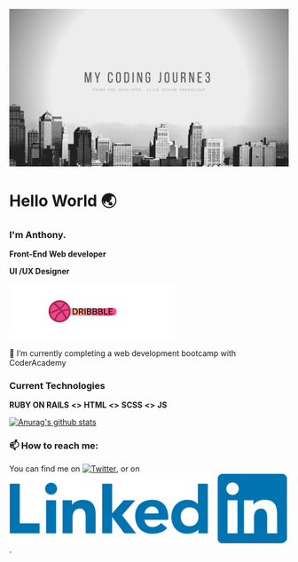 ![banner]


# Hello World :earth_asia:


### I'm Anthony.

**Front-End Web developer**

**UI /UX Designer**

[![Dribbble][3.3]][3]
 
🔭 I’m currently completing a web development bootcamp with CoderAcademy


### Current Technologies
  **RUBY ON RAILS**  **<>**  **HTML**  **<>**  **SCSS**  **<>**  **JS**
  
[![Anurag's github stats](https://github-readme-stats.vercel.app/api?username=MrAjMann)](https://github.com/anuraghazra/github-readme-stats)


### 📫 How to reach me: 

You can find me on [![Twitter][1.2]][1], or on [![LinkedIn][2.2]][2].

<!-- Icons -->

[1.2]: http://i.imgur.com/wWzX9uB.png (twitter icon without padding)

[2.2]: https://raw.githubusercontent.com/MrAjMann/MrAjMann/master/img/linkedIn.png (LinkedIn icon without padding)

[3.3]: https://raw.githubusercontent.com/MrAjMann/MrAjMann/master/img/DribbbleBanner.png (Dribbble)
<!-- Links to your social media accounts -->
<!-- ![](./img/linkedin-3-16.png) -->

[1]: https://twitter.com/mycodingjourne3_
[2]: https://www.linkedin.com/in/anthonyjmann87/
[3]: https://www.dribbble.com/MyCodingJourne3

[banner]: https://raw.githubusercontent.com/MrAjMann/MrAjMann/master/img/GitHub-Background.png

<!--
**MrAjMann/MrAjMann** is a ✨ _special_ ✨ repository because its `README.md` (this file) appears on your GitHub profile.

Here are some ideas to get you started:

- 🔭 I’m currently working on ...
- 🌱 I’m currently learning ...
- 👯 I’m looking to collaborate on ...
- 🤔 I’m looking for help with ...
- 💬 Ask me about ...
- 📫 How to reach me: ...
- 😄 Pronouns: ...
- ⚡ Fun fact: ...
-->

